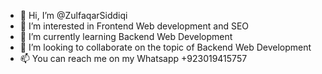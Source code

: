 - 👋 Hi, I’m @ZulfaqarSiddiqi
- 👀 I’m interested in Frontend Web development and SEO
- 🌱 I’m currently learning Backend Web Development
- 💞️ I’m looking to collaborate on the topic of Backend Web Development
- 📫 You can reach me on my Whatsapp +923019415757

<!---
ZulfaqarSiddiqi/ZulfaqarSiddiqi is a ✨ special ✨ repository because its `README.md` (this file) appears on your GitHub profile.
You can click the Preview link to take a look at your changes.
--->
